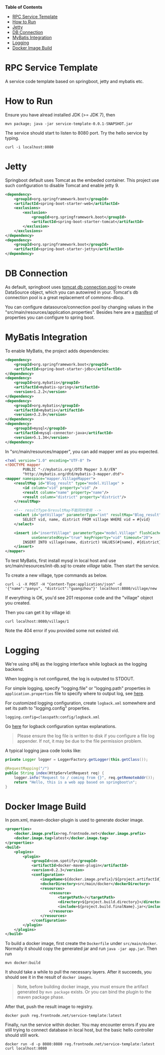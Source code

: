<!-- START doctoc generated TOC please keep comment here to allow auto update -->
<!-- DON'T EDIT THIS SECTION, INSTEAD RE-RUN doctoc TO UPDATE -->
**Table of Contents** 

- [RPC Service Template](#rpc-service-template)
- [How to Run](#how-to-run)
- [Jetty](#jetty)
- [DB Connection](#db-connection)
- [MyBatis Integration](#mybatis-integration)
- [Logging](#logging)
- [Docker Image Build](#docker-image-build)

<!-- END doctoc generated TOC please keep comment here to allow auto update -->

RPC Service Template
======================================

A service code template based on springboot, jetty and mybatis etc.

# How to Run
Ensure you have alread installed JDK (>= JDK 7), then

```
mvn package; java -jar service-template-0.0.1-SNAPSHOT.jar
```
The service should start to listen to 8080 port. Try the hello service by typing.

```
curl -i localhost:8080
```

# Jetty
Springboot default uses Tomcat as the embeded container. This project use such configuration to disable Tomcat and enable jetty 9.

```xml
<dependency>
	<groupId>org.springframework.boot</groupId>
	<artifactId>spring-boot-starter-web</artifactId>
	<exclusions>
		<exclusion>
			<groupId>org.springframework.boot</groupId>
			<artifactId>spring-boot-starter-tomcat</artifactId>
		</exclusion>
	</exclusions>
</dependency>
<dependency>
	<groupId>org.springframework.boot</groupId>
	<artifactId>spring-boot-starter-jetty</artifactId>
</dependency>
```
# DB Connection

As default, springboot uses [tomcat db connection pool](http://people.apache.org/~fhanik/tomcat/jdbc-pool.html) to create DataSource
object, which you can autowired in your. Tomcat's db connection pool is a great
replacement of commons-dbcp. 

You can configure datasource/connection pool by changing values in the
"src/main/resources/application.properties". Besides here are a [manifest](http://docs.spring.io/spring-boot/docs/current/reference/html/common-application-properties.html)
of properties you can configure to spring boot.

# MyBatis Integration

To enable MyBatis, the project adds dependencies:

```xml
<dependency>
	<groupId>org.springframework.boot</groupId>
	<artifactId>spring-boot-starter-jdbc</artifactId>
</dependency>
<dependency>
	<groupId>org.mybatis</groupId>
	<artifactId>mybatis-spring</artifactId>
	<version>1.2.2</version>
</dependency>
<dependency>
	<groupId>org.mybatis</groupId>
	<artifactId>mybatis</artifactId>
	<version>3.2.8</version>
</dependency>
<dependency>
	<groupId>mysql</groupId>
	<artifactId>mysql-connector-java</artifactId>
	<version>5.1.34</version>
</dependency>
```

In "src/main/resources/mapper", you can add mapper xml as you expected.

```xml
<?xml version="1.0" encoding="UTF-8" ?>
<!DOCTYPE mapper
        PUBLIC "-//mybatis.org//DTD Mapper 3.0//EN"
        "http://mybatis.org/dtd/mybatis-3-mapper.dtd">
<mapper namespace="mapper.VillageMapper">
    <resultMap id="Blog_result" type="model.Village" >
        <id column="vid" property="vid" />
        <result column="name" property="name"/>
        <result column="district" property="district"/>
    </resultMap>

    <!-- resultType与resultMap不能同时使用 -->
    <select id="getVillage" parameterType="int" resultMap="Blog_result">
        SELECT vid, name, district FROM village WHERE vid = #{vid}
    </select>

    <insert id="insertVillage" parameterType="model.Village" flushCache="true" statementType="PREPARED"
            useGeneratedKeys="true" keyProperty="vid" timeout="20">
        INSERT INTO village(name, district) VALUES(#{name}, #{district})
    </insert>
</mapper>
```

To test MyBatis, first install mysql in local host and use src/main/resources/init-db.sql to create _village_ table. Then start the service.

To create a new village, type commands as below.

```
curl -i -X POST -H "Content-Type:application/json" -d '{"name":"panyu", "district":"guangzhou"}' localhost:8080/village/new
```
If everything is OK, you'd see 201 response code and the "village" object you created.

Then you can get it by village id:

```
curl localhost:8080/village/1
```

Note the 404 error if you provided some not existed vid.

# Logging
We're using slf4j as the logging interface while logback as the logging backend.

When logging is not configured, the log is outputed to STDOUT.

For simple logging, specify "logging.file" or "logging.path" properties in `application.properties` file to specify where to output log, see [here](http://docs.spring.io/spring-boot/docs/current/reference/html/boot-features-logging.html#boot-features-custom-log-configuration).

For customized logging configuration, create `logback.xml` somewhere and set its path to "logging.config" properties.

```
logging.config=classpath:config/logback.xml
```

Go [here](http://logback.qos.ch/manual/configuration.html) for logback configuration syntax explanations.

> Please ensure the log file is written to disk if you configure a file log appender. If not, it may be due to the file permission problem.

A typical logging java code looks like:


```java
private Logger logger = LoggerFactory.getLogger(this.getClass());

@RequestMapping("/")
public String index(HttpServletRequest req) {
    logger.info("Request to / coming from {}", req.getRemoteAddr());
    return "Hello, this is a web app based on springboot\n";
}
```
# Docker Image Build

In pom.xml, maven-docker-plugin is used to generate docker image.

```xml
<properties>
	<docker.image.prefix>reg.frontnode.net</docker.image.prefix>
	<docker.image.tag>latest</docker.image.tag>
</properties>
<build>
    <plugins>
  		<plugin>
        	<groupId>com.spotify</groupId>
        	<artifactId>docker-maven-plugin</artifactId>
        	<version>0.2.3</version>
        	<configuration>
            	<imageName>${docker.image.prefix}/${project.artifactId}:${docker.image.tag}</imageName>
            	<dockerDirectory>src/main/docker</dockerDirectory>
            	<resources>
                	<resource>
                    	<targetPath>/</targetPath>
                    	<directory>${project.build.directory}</directory>
                    	<include>${project.build.finalName}.jar</include>
                	</resource>
            	</resources>
        	</configuration>
    	</plugin>
    </plugins>
</build>
```

To build a docker image, first create the `Dockerfile` under `src/main/docker`. Normally it should copy the generated jar and run `java -jar app.jar`. Then run 

```
mvn docker:build
```

It should take a while to pull the necessary layers. After it succeeds, you should see it in the result of `docker images`.

> Note, before building docker image, you must ensure the artifact generated by `mvn package` exists. Or you can bind the plugin to the maven package phase.

After that, push the result image to registry.

```
docker push reg.frontnode.net/service-template:latest
```
Finally, run the service within docker. You may encounter errors if you are
still trying to connect database in local host, but the basic hello controller
should still work.

```
docker run -d -p 8080:8080 reg.frontnode.net/service-template:latest
curl localhost:8080
```
